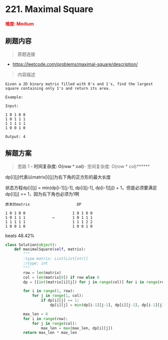 # 221. Maximal Square

**<font color=red>难度: Medium</font>**

## 刷题内容

> 原题连接

* https://leetcode.com/problems/maximal-square/description/

> 内容描述

```
Given a 2D binary matrix filled with 0's and 1's, find the largest square containing only 1's and return its area.

Example:

Input: 

1 0 1 0 0
1 0 1 1 1
1 1 1 1 1
1 0 0 1 0

Output: 4
```

## 解题方案

> 思路 1
******- 时间复杂度: O(row * col)******- 空间复杂度: O(row * col)******


dp[i][j]代表以matrix[i][j]为右下角的正方形的最大长度

状态方程dp[i][j] = min(dp[i-1][j-1], dp[i][j-1], dp[i-1][j]) + 1，但是必须要满足dp[i][j] == 1，因为右下角也必须为1啊



```
原本的matrix                     DP

1 0 1 0 0                     1 0 1 0 0
1 0 1 1 1            →        1 0 1 1 1
1 1 1 1 1                     1 1 1 2 2
1 0 0 1 0                     1 0 0 1 0

```

beats 48.42%

```python
class Solution(object):
    def maximalSquare(self, matrix):
        """
        :type matrix: List[List[str]]
        :rtype: int
        """
        row = len(matrix)
        col = len(matrix[0]) if row else 0
        dp = [[int(matrix[i][j]) for j in range(col)] for i in range(row)]

        for i in range(1, row):
            for j in range(1, col):
                if dp[i][j] == 1:
                    dp[i][j] = min(dp[i-1][j-1], dp[i][j-1], dp[i-1][j]) + 1

        max_len = 0
        for i in range(row):
            for j in range(col):
                max_len = max(max_len, dp[i][j])
        return max_len * max_len
```



